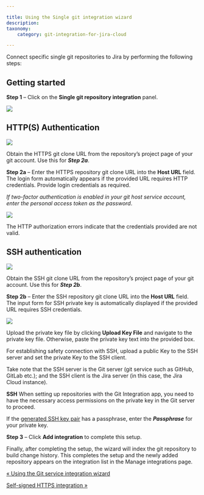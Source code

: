 ```yaml
---

title: Using the Single git integration wizard
description:
taxonomy:
    category: git-integration-for-jira-cloud

---
```


Connect specific single git repositories to Jira by performing the following steps:

## Getting started

**Step 1** – Click on the **Single git repository integration** panel.

![](https://bigbrassband.atlassian.net/wiki/download/attachments/1923024154/gitcloud-managed-ui-single-repo-sel.png?version=1&modificationDate=1647944395874&cacheVersion=1&api=v2)

## HTTP(S) Authentication

![](https://bigbrassband.atlassian.net/wiki/download/attachments/1923024154/github-https-git-clone-url-loc.png?version=1&modificationDate=1650104187735&cacheVersion=1&api=v2)

Obtain the HTTPS git clone URL from the repository’s project page of your git account. Use this for _**Step 2a**_.

**Step 2a** – Enter the HTTPS repository git clone URL into the **Host URL** field. The login form automatically appears if the provided URL requires HTTP credentials. Provide login credentials as required.

_If two-factor authentication is enabled in your git host service account, enter the personal access token as the password_.

![](https://bigbrassband.atlassian.net/wiki/download/attachments/1923024154/gitcloud-managed-ui-single-repo-add-new.png?version=1&modificationDate=1647944814969&cacheVersion=1&api=v2)

The HTTP authorization errors indicate that the credentials provided are not valid.

## SSH authentication

![](https://bigbrassband.atlassian.net/wiki/download/attachments/1923024154/github-ssh-git-clone-url-loc.png?version=1&modificationDate=1650104394405&cacheVersion=1&api=v2)

Obtain the SSH git clone URL from the repository’s project page of your git account. Use this for _**Step 2b**_.

**Step 2b** – Enter the SSH repository git clone URL into the **Host URL** field. The input form for SSH private key is automatically displayed if the provided URL requires SSH credentials.

![](https://bigbrassband.atlassian.net/wiki/download/attachments/1923024154/gitcloud-managed-ui-single-repo-add-new-ssh.png?version=1&modificationDate=1647945930110&cacheVersion=1&api=v2)

Upload the private key file by clicking **Upload Key File** and navigate to the private key file. Otherwise, paste the private key text into the provided box.

For establishing safety connection with SSH, upload a public Key to the SSH server and set the private Key to the SSH client.

Take note that the SSH server is the Git server (git service such as GitHub, GitLab etc.); and the SSH client is the Jira server (in this case, the Jira Cloud instance).

**SSH**
When setting up repositories with the Git Integration app, you need to have the necessary access permissions on the private key in the Git server to proceed.

If the [generated SSH key pair](/git-integration-for-jira-cloud/working-with-ssh-keys-gij-cloud/) has a passphrase, enter the _**Passphrase**_ for your private key.


**Step 3** – Click **Add integration** to complete this setup.

Finally, after completing the setup, the wizard will index the git repository to build change history. This completes the setup and the newly added repository appears on the integration list in the Manage integrations page.


[« Using the Git service integration wizard](/wiki/spaces/GITCLOUD/pages/1923024112/Using+the+Git+service+integration+wizard)

[Self-signed HTTPS integration »](/wiki/spaces/GITCLOUD/pages/1923024386/Self-signed+HTTPS+integration)


